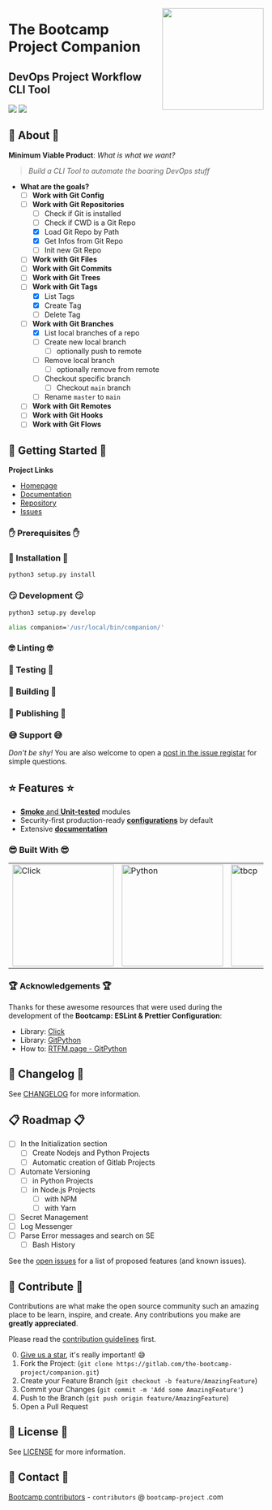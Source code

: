 <!--
Copyright (c) 2021 Bootcamp-Project contributors <contributors@bootcamp-project.com>

This program is free software: you can redistribute it and/or modify
it under the terms of the GNU Affero General Public License as published
by the Free Software Foundation, either version 3 of the License, or
(at your option) any later version.

This program is distributed in the hope that it will be useful,
but WITHOUT ANY WARRANTY; without even the implied warranty of
MERCHANTABILITY or FITNESS FOR A PARTICULAR PURPOSE.  See the
GNU Affero General Public License for more details.

You should have received a copy of the GNU Affero General Public License
along with this program.  If not, see <https://www.gnu.org/licenses/>.
-->
<a href="https://bootcamp-project.com/" target="_blank"><img src="https://bootcamp-project.com/tbcp.svg" align="right" height="200" /></a>

# The Bootcamp Project Companion

## DevOps Project Workflow CLI Tool

<img src="https://img.shields.io/badge/License-AGPL%20v.3-lightgrey?style=for-the-badge" />
<img src="https://img.shields.io/badge/Bootcamp-Project-blue?style=for-the-badge" />

## 🦄 About 🦄

**Minimum Viable Product**: *What is what we want?*

> *Build a CLI Tool to automate the boaring DevOps stuff*

- **What are the goals?**
  - [ ] **Work with Git Config**
  - [ ] **Work with Git Repositories**
    - [ ] Check if Git is installed
    - [ ] Check if CWD is a Git Repo
    - [X] Load Git Repo by Path
    - [X] Get Infos from Git Repo
    - [ ] Init new Git Repo
  - [ ] **Work with Git Files**
  - [ ] **Work with Git Commits**
  - [ ] **Work with Git Trees**
  - [ ] **Work with Git Tags**
    - [X] List Tags
    - [X] Create Tag
    - [ ] Delete Tag
  - [ ] **Work with Git Branches**
    - [X] List local branches of a repo
    - [ ] Create new local branch
      - [ ] optionally push to remote
    - [ ] Remove local branch
      - [ ] optionally remove from remote
    - [ ] Checkout specific branch
      - [ ] Checkout `main` branch
    - [ ] Rename `master` to `main`
  - [ ] **Work with Git Remotes**
  - [ ] **Work with Git Hooks**
  - [ ] **Work with Git Flows**

## 🚀 Getting Started 🚀

**Project Links**

- [Homepage][Project_Homepage]
- [Documentation][Project_Docs]
- [Repository][Repo_URL]
- [Issues][Repo_Issues]

### ✋ Prerequisites ✋

### 💪 Installation 💪

```bash
python3 setup.py install
```

### 😏 Development 😏

```bash
python3 setup.py develop
```

```bash
alias companion='/usr/local/bin/companion/'
```

### 🤓 Linting 🤓

### 🧐 Testing 🧐

### 🤩 Building 🤩

### 🥳 Publishing 🥳

### 😅 Support 😅

*Don't be shy!* You are also welcome to open a [post in the issue registar][Repo_Issues] for simple questions.

## ⭐️ Features ⭐️

- [**Smoke** and **Unit-tested**][Repo_Tests] modules
- Security-first production-ready [**configurations**][TBCP_Configurations] by default
- Extensive [**documentation**][Project_Docs]

### 😎 Built With 😎

<table>
<tr>
<td><a href="https://click.palletsprojects.com" target="_blank"><img src="https://cdr.bootcamp-project.com/logos/programming/click.svg" alt="Click" width="200"/></a></td>
<td><a href="https://www.python.org/" target="_blank"><img src="https://cdr.bootcamp-project.com/logos/programming/python.svg" alt="Python" width="200"/></a></td>
<td><a href="https://bootcamp-project.com/" target="_blank"><img src="https://bootcamp-project.com/tbcp.svg" alt="tbcp" width="200"/></a></td>
</tr>
</table>

### 🏆 Acknowledgements 🏆

Thanks for these awesome resources that were used during the development of the **Bootcamp: ESLint & Prettier Configuration**:

- Library: [Click][URL_Click]
- Library: [GitPython][URL_GitPython]
- How to: [RTFM.page - GitPython][RTFM_GitwithPython]

## 📑 Changelog 📑

See [CHANGELOG][Repo_Changelog] for more information.

## 📋 Roadmap 📋

- [ ] In the Initialization section
  - [ ] Create Nodejs and Python Projects
  - [ ] Automatic creation of Gitlab Projects
- [ ] Automate Versioning
  - [ ] in Python Projects
  - [ ] in Node.js Projects
    - [ ] with NPM
    - [ ] with Yarn
- [ ] Secret Management
- [ ] Log Messenger
- [ ] Parse Error messages and search on SE
  - [ ] Bash History

See the [open issues][Repo_Issues] for a list of proposed features (and known issues).

## 🤝 Contribute 🤝

Contributions are what make the open source community such an amazing place to be learn, inspire, and create. Any contributions you make are **greatly appreciated**.

Please read the [contribution guidelines][TBCP_Contribution] first.

0. [Give us a star][Repo_Stars], it's really important! 😅
1. Fork the Project: (`git clone https://gitlab.com/the-bootcamp-project/companion.git`)
2. Create your Feature Branch (`git checkout -b feature/AmazingFeature`)
3. Commit your Changes (`git commit -m 'Add some AmazingFeature'`)
4. Push to the Branch (`git push origin feature/AmazingFeature`)
5. Open a Pull Request

## 📜 License 📜

See [LICENSE][Repo_License] for more information.

## 💌 Contact 💌

[Bootcamp contributors][TBCP_Homepage] - `contributors` @ `bootcamp-project` .com

<!-- ---------------------------------------------------------------------------------------------------------------------------------- -->
<!-- ---------------------------------------------------------------------------------------------------------------------------------- -->
<!-- ---------------------------------------------------------------------------------------------------------------------------------- -->
[Project_Homepage]: https://companion.bootcamp-project.com
[Project_Docs]: https://companion.bootcamp-project.com
[Project_Install_Docs]: https://companion.bootcamp-project.com/#/install
[Project_Develop_Docs]: https://companion.bootcamp-project.com/#/develop
[Project_Linting_Docs]: https://companion.bootcamp-project.com/#/linting
[Project_esting_Docs]: https://companion.bootcamp-project.com/#/testing
[Project_Building_Docs]: https://companion.bootcamp-project.com/#/building
[Project_Publishing_Docs]: https://companion.bootcamp-project.com/#/publishing
<!-- ---------------------------------------------------------------------------------------------------------------------------------- -->
[Repo_URL]: https://gitlab.com/the-bootcamp-project/companion
[Repo_Issues]: https://gitlab.com/the-bootcamp-project/companion/-/issues
[Repo_Forks]: https://gitlab.com/the-bootcamp-project/companion/-/forks
[Repo_Stars]: https://gitlab.com/the-bootcamp-project/companion/-/starrers
[Repo_Tests]: https://gitlab.com/the-bootcamp-project/companion/-/tree/main/tests
[Repo_License]: https://gitlab.com/the-bootcamp-project/companion/-/blob/main/LICENSE
[Repo_Changelog]: https://gitlab.com/the-bootcamp-project/companion/-/blob/main/CHANGELOG
<!-- ---------------------------------------------------------------------------------------------------------------------------------- -->
[TBCP_Homepage]: https://bootcamp-project.com
[TBCP_Configurations]: https://configurations.bootcamp-project.com
[TBCP_Contribution]: https://bootcamp-project.com/#code_of_conduct
<!-- ---------------------------------------------------------------------------------------------------------------------------------- -->
[RTFM_GitwithPython]: https://dev.rtfm.page/#/working_with/git/interaction/with_python
<!-- ---------------------------------------------------------------------------------------------------------------------------------- -->
[URL_Python]: https://wiki.python.org/moin/BeginnersGuide/Download
[URL_Click]: https://click.palletsprojects.com
[URL_GitPython]: https://pypi.org/project/GitPython
<!-- ---------------------------------------------------------------------------------------------------------------------------------- -->
<!-- ---------------------------------------------------------------------------------------------------------------------------------- -->
<!-- ---------------------------------------------------------------------------------------------------------------------------------- -->
